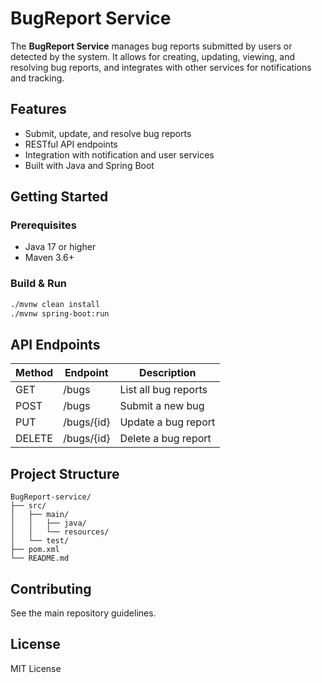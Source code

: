 # BugReport Service

The **BugReport Service** manages bug reports submitted by users or detected by the system. It allows for creating, updating, viewing, and resolving bug reports, and integrates with other services for notifications and tracking.

## Features

- Submit, update, and resolve bug reports
- RESTful API endpoints
- Integration with notification and user services
- Built with Java and Spring Boot

## Getting Started

### Prerequisites

- Java 17 or higher
- Maven 3.6+

### Build & Run

```sh
./mvnw clean install
./mvnw spring-boot:run
```

## API Endpoints

| Method | Endpoint   | Description          |
| ------ | ---------- | -------------------- |
| GET    | /bugs      | List all bug reports |
| POST   | /bugs      | Submit a new bug     |
| PUT    | /bugs/{id} | Update a bug report  |
| DELETE | /bugs/{id} | Delete a bug report  |

## Project Structure

```
BugReport-service/
├── src/
│   ├── main/
│   │   ├── java/
│   │   └── resources/
│   └── test/
├── pom.xml
└── README.md
```

## Contributing

See the main repository guidelines.

## License

MIT License
